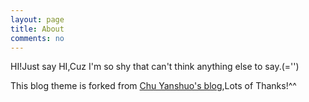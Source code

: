 ```yaml
---
layout: page
title: About
comments: no
---
```


HI!Just say HI,Cuz I'm so shy that can't think anything else to say.(='')

This blog theme is forked from [Chu Yanshuo's blog](http://yanshuo.name),Lots of Thanks!^^

